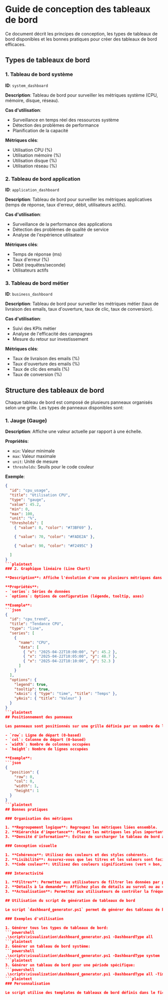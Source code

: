 # Guide de conception des tableaux de bord

Ce document décrit les principes de conception, les types de tableaux de bord disponibles et les bonnes pratiques pour créer des tableaux de bord efficaces.

## Types de tableaux de bord

### 1. Tableau de bord système

**ID**: `system_dashboard`

**Description**: Tableau de bord pour surveiller les métriques système (CPU, mémoire, disque, réseau).

**Cas d'utilisation**:
- Surveillance en temps réel des ressources système
- Détection des problèmes de performance
- Planification de la capacité

**Métriques clés**:
- Utilisation CPU (%)
- Utilisation mémoire (%)
- Utilisation disque (%)
- Utilisation réseau (%)

### 2. Tableau de bord application

**ID**: `application_dashboard`

**Description**: Tableau de bord pour surveiller les métriques applicatives (temps de réponse, taux d'erreur, débit, utilisateurs actifs).

**Cas d'utilisation**:
- Surveillance de la performance des applications
- Détection des problèmes de qualité de service
- Analyse de l'expérience utilisateur

**Métriques clés**:
- Temps de réponse (ms)
- Taux d'erreur (%)
- Débit (requêtes/seconde)
- Utilisateurs actifs

### 3. Tableau de bord métier

**ID**: `business_dashboard`

**Description**: Tableau de bord pour surveiller les métriques métier (taux de livraison des emails, taux d'ouverture, taux de clic, taux de conversion).

**Cas d'utilisation**:
- Suivi des KPIs métier
- Analyse de l'efficacité des campagnes
- Mesure du retour sur investissement

**Métriques clés**:
- Taux de livraison des emails (%)
- Taux d'ouverture des emails (%)
- Taux de clic des emails (%)
- Taux de conversion (%)

## Structure des tableaux de bord

Chaque tableau de bord est composé de plusieurs panneaux organisés selon une grille. Les types de panneaux disponibles sont:

### 1. Jauge (Gauge)

**Description**: Affiche une valeur actuelle par rapport à une échelle.

**Propriétés**:
- `min`: Valeur minimale
- `max`: Valeur maximale
- `unit`: Unité de mesure
- `thresholds`: Seuils pour le code couleur

**Exemple**:
```json
{
  "id": "cpu_usage",
  "title": "Utilisation CPU",
  "type": "gauge",
  "value": 45.2,
  "min": 0,
  "max": 100,
  "unit": "%",
  "thresholds": [
    { "value": 0, "color": "#73BF69" },

    { "value": 70, "color": "#FADE2A" },

    { "value": 90, "color": "#F2495C" }

  ]
}
```plaintext
### 2. Graphique linéaire (Line Chart)

**Description**: Affiche l'évolution d'une ou plusieurs métriques dans le temps.

**Propriétés**:
- `series`: Séries de données
- `options`: Options de configuration (légende, tooltip, axes)

**Exemple**:
```json
{
  "id": "cpu_trend",
  "title": "Tendance CPU",
  "type": "line",
  "series": [
    {
      "name": "CPU",
      "data": [
        { "x": "2025-04-22T10:00:00", "y": 45.2 },
        { "x": "2025-04-22T10:05:00", "y": 48.7 },
        { "x": "2025-04-22T10:10:00", "y": 52.3 }
      ]
    }
  ],
  "options": {
    "legend": true,
    "tooltip": true,
    "xAxis": { "type": "time", "title": "Temps" },
    "yAxis": { "title": "Valeur" }
  }
}
```plaintext
## Positionnement des panneaux

Les panneaux sont positionnés sur une grille définie par un nombre de lignes et de colonnes. Chaque panneau a une position et une taille spécifiées par:

- `row`: Ligne de départ (0-based)
- `col`: Colonne de départ (0-based)
- `width`: Nombre de colonnes occupées
- `height`: Nombre de lignes occupées

**Exemple**:
```json
{
  "position": {
    "row": 0,
    "col": 0,
    "width": 1,
    "height": 1
  }
}
```plaintext
## Bonnes pratiques

### Organisation des métriques

1. **Regroupement logique**: Regroupez les métriques liées ensemble.
2. **Hiérarchie d'importance**: Placez les métriques les plus importantes en haut.
3. **Densité d'information**: Évitez de surcharger le tableau de bord avec trop d'informations.

### Conception visuelle

1. **Cohérence**: Utilisez des couleurs et des styles cohérents.
2. **Lisibilité**: Assurez-vous que les titres et les valeurs sont faciles à lire.
3. **Code couleur**: Utilisez des couleurs significatives (vert = bon, jaune = attention, rouge = problème).

### Interactivité

1. **Filtres**: Permettez aux utilisateurs de filtrer les données par période.
2. **Détails à la demande**: Affichez plus de détails au survol ou au clic.
3. **Actualisation**: Permettez aux utilisateurs de contrôler la fréquence d'actualisation.

## Utilisation du script de génération de tableaux de bord

Le script `dashboard_generator.ps1` permet de générer des tableaux de bord à partir des données de performance.

### Exemples d'utilisation

1. Générer tous les types de tableaux de bord:
```powershell
.\scripts\visualization\dashboard_generator.ps1 -DashboardType all
```plaintext
2. Générer un tableau de bord système:
```powershell
.\scripts\visualization\dashboard_generator.ps1 -DashboardType system
```plaintext
3. Générer un tableau de bord pour une période spécifique:
```powershell
.\scripts\visualization\dashboard_generator.ps1 -DashboardType all -TimeRange last_week
```plaintext
### Personnalisation

Le script utilise des templates de tableaux de bord définis dans le fichier `templates/dashboards/dashboard_templates.json`. Vous pouvez personnaliser ces templates pour adapter les tableaux de bord à vos besoins spécifiques.
